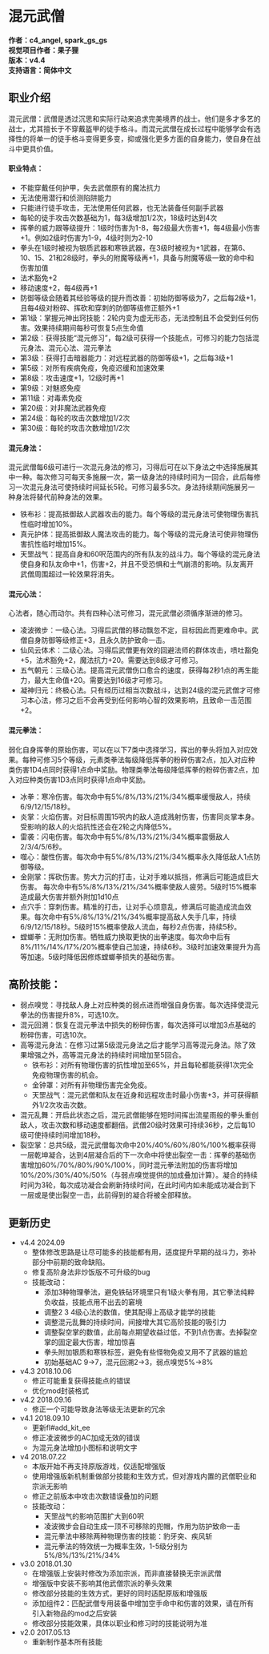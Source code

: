# 混元武僧

**作者：c4_angel, spark_gs_gs**  
**视觉项目作者：果子狸**  
**版本：v4.4**  
**支持语言：简体中文**

## 职业介绍
混元武僧：武僧是透过沉思和实际行动来追求完美境界的战士。他们是多才多艺的战士，尤其擅长于不穿戴盔甲的徒手格斗。而混元武僧在成长过程中能够学会有选择性的将单一的徒手格斗变得更多变，抑或强化更多方面的自身能力，使自身在战斗中更具价值。

#### 职业特点：
- 不能穿戴任何护甲，失去武僧原有的魔法抗力
- 无法使用潜行和侦测陷阱能力
- 只能进行徒手攻击，无法使用任何武器，也无法装备任何副手武器
- 每轮的徒手攻击次数基础为1，每3级增加1/2次，18级时达到4次
- 挥拳的威力跟等级提升：1级时伤害为1-8，每2级最大伤害+1，每4级最小伤害+1。例如2级时伤害为1-9，4级时则为2-10
- 拳头在1级时被视为银质武器和寒铁武器，在3级时被视为+1武器，在第6、10、15、21和28级时，拳头的附魔等级再+1，具备与附魔等级一致的命中和伤害加值
- 法术豁免+2
- 移动速度+2，每4级再+1
- 防御等级会随着其经验等级的提升而改善：初始防御等级为7，之后每2级+1，且每4级对粉碎、挥砍和穿刺的防御等级修正额外+1
- 第1级：掌握元神出窍技能：2轮内变为虚无形态，无法控制且不会受到任何伤害。效果持续期间每秒可恢复5点生命值
- 第2级：获得技能“混元修习”，每2级可获得一个技能点，可修习的能力包括混元身法、混元心法、混元拳法
- 第3级：获得打击暗器能力：对远程武器的防御等级+1，之后每3级+1
- 第5级：对所有疾病免疫，免疫迟缓和加速效果
- 第8级：攻击速度+1，12级时再+1
- 第9级：对魅惑免疫
- 第11级：对毒素免疫
- 第20级：对非魔法武器免疫
- 第24级：每轮的攻击次数增加1/2次
- 第30级：每轮的攻击次数增加1/2次

#### 混元身法：
混元武僧每6级可进行一次混元身法的修习，习得后可在以下身法之中选择施展其中一种。每次修习可每天多施展一次，第一级身法的持续时间为一回合，此后每修习一次混元身法可使持续时间延长5轮。可修习最多5次。身法持续期间施展另一种身法将替代前种身法的效果。
- 铁布衫：提高抵御敌人武器攻击的能力。每个等级的混元身法可使物理伤害抗性临时增加10%。
- 真元护体：提高抵御敌人魔法攻击的能力。每个等级的混元身法可使非物理伤害抗性临时增加15%。
- 天罡战气：提高自身和60呎范围内的所有队友的战斗力。每个等级的混元身法使自身和队友命中+1，伤害+2，并且不受恐惧和士气崩溃的影响。队友离开武僧周围超过一轮效果将消失。

#### 混元心法：
心法者，随心而动尔。共有四种心法可修习，混元武僧必须循序渐进的修习。
- 凌波微步：一级心法。习得后武僧的移动飘忽不定，目标因此而更难命中。武僧自身防御等级修正+3，且永久防护致命一击。
- 仙风云体术：二级心法。习得后武僧更有效的回避法师的群体攻击，喷吐豁免+5，法术豁免+2，魔法抗力+20。需要达到8级才可修习。
- 五气朝元：三级心法。提高混元武僧伤口愈合的速度，获得每2秒1点的再生能力，最大生命值+20。需要达到16级才可修习。
- 凝神归元：终极心法。只有经历过相当次数战斗，达到24级的混元武僧才可修习本心法，修习之后不会再受到任何影响心智的效果影响，且致命一击范围+2。

#### 混元拳法：
弱化自身挥拳的原始伤害，可以在以下7类中选择学习，挥出的拳头将加入对应效果。每种可修习5个等级，元素类拳法每级降低挥拳的粉碎伤害2点，加入对应种类伤害1D4点同时获得1点命中奖励。物理类拳法每级降低挥拳的粉碎伤害2点，加入对应种类伤害1D3点同时获得1点命中奖励。
- 冰拳：寒冷伤害。每次命中有5%/8%/13%/21%/34%概率缓慢敌人，持续6/9/12/15/18秒。
- 炎掌：火焰伤害。对目标周围15呎内的敌人造成溅射伤害，伤害同炎掌本身。受影响的敌人的火焰抗性还会在2轮之内降低5%。
- 雷袭：闪电伤害。每次命中有5%/8%/13%/21%/34%概率震慑敌人2/3/4/5/6秒。
- 噬心：酸性伤害。每次命中有5%/8%/13%/21%/34%概率永久降低敌人1点防御等级。
- 金刚掌：挥砍伤害。势大力沉的打击，让对手难以抵挡，修满后可能造成巨大伤害。 每次命中有5%/8%/13%/21%/34%概率使敌人疲劳。5级时15%概率造成最大伤害并额外附加1d10点
- 点穴手：穿刺伤害。精准的打击，让对手心烦意乱，修满后可能造成流血效果。每次命中有5%/8%/13%/21%/34%概率提高敌人失手几率，持续6/9/12/15/18秒。5级时15%概率使敌人流血，每秒2点伤害，持续5秒。
- 螳螂拳：无附加伤害。牺牲威力换取更快的出拳速度。每次命中后有8%/11%/14%/17%/20%概率使自己加速，持续6秒。3级时加速效果提升为高等加速。5级时降低因修炼螳螂拳损失的基础伤害。

## 高阶技能：
- 弱点嗅觉：寻找敌人身上对应种类的弱点进而增强自身伤害。每次选择使混元拳法的伤害提升8%，可选10次。
- 混元回溯：恢复在混元拳法中损失的粉碎伤害，每次选择可以增加3点基础的粉碎伤害，可选10次。
- 高等混元身法：在修习过第5级混元身法之后才能学习高等混元身法。除了效果增强之外，高等混元身法的持续时间增加至5回合。
	- 铁布衫：对所有物理伤害的抗性增加至65%，并且每轮都能获得1次完全免疫物理伤害的机会。
	- 金钟罩：对所有非物理伤害完全免疫。
	- 天罡战气：混元武僧和队友在近身和远程攻击时最小伤害+3，并可获得额外1/2次攻击次数。
- 混元乱舞：开启此状态之后，混元武僧能够在短时间挥出流星雨般的拳头重创敌人，攻击次数和移动速度都翻倍。武僧20级时效果可持续36秒，之后每10级可使持续时间增加18秒。
- 裂空掌：总共5级，混元武僧每次命中20%/40%/60%/80%/100%概率获得一层乾坤凝合，达到4层凝合后的下一次命中将使出裂空一击：挥拳的基础伤害增加60%/70%/80%/90%/100%，同时混元拳法附加的伤害将增加10%/20%/30%/40%/50%（与弱点嗅觉提供的加成叠加计算）。凝合的持续时间为3轮，每次成功凝合会刷新持续时间，在此时间内如未能成功凝合到下一层或是使出裂空一击，此前得到的凝合将被全部释放。

## 更新历史

- v4.4 2024.09
	- 整体修改思路是让尽可能多的技能都有用，适度提升早期的战斗力，弥补部分中前期的致命缺陷。
	- 修复高阶身法非炒饭版不可升级的bug
	- 技能改动：
	  *	添加3种物理拳法，避免铁砧环境里只有1级火拳有用，其它拳法纯粹负收益，技能点用不出去的窘境
	  *	调整2 3 4级心法的数值，使其配得上高级才能学的技能
	  *	调整混元乱舞的持续时间，间接增大其它高阶技能的吸引力
	  *	调整裂空掌的数值，此前每点期望收益过低，不到1点伤害。去掉裂空掌的固定最大伤害，增加惊喜
	  *	拳头附加银质和寒铁标签，避免有些怪物免疫又用不了武器的尴尬
	  *	初始基础AC 9->7，混元回溯2->3，弱点嗅觉5%->8%
- v4.3 2018.10.06
	- 修正可能重复获得技能点的错误
	- 优化mod封装格式
- v4.2 2018.09.16
	- 修正一个可能导致身法等级无法更新的冗余
- v4.1 2018.09.10
	- 更新fl#add_kit_ee
	- 修正凌波微步的AC加成无效的错误
	- 为混元身法增加小图标和说明文字
- v4 2018.07.22
	- 本版开始不再支持原版游戏，仅适配增强版
	- 使用增强版新机制重做部分技能和生效方式，但对游戏内置的武僧职业和宗派无影响
	- 修正之前版本中攻击次数错误叠加的问题
	- 技能改动：
		*	天罡战气的影响范围扩大到60呎
		*	凌波微步会自动生成一顶不可移除的兜帽，作用为防护致命一击
		*	混元拳法中移除两种物理伤害的技能：豹牙突、疾风斩
		*	混元拳法的特效统一为概率生效，1-5级分别为5%/8%/13%/21%/34%
- v3.0 2018.01.30
	- 在增强版上安装时修改为添加宗派，而非直接替换无宗派武僧
	- 增强版中安装不影响其他武僧宗派的拳头效果
	- 修改部分技能的生效方式，更好的同时适配原版和增强版
	- 添加组件2：匹配武僧专用装备中增加空手命中和伤害的效果，请在所有引入新物品的mod之后安装
	- 修改部分技能效果，具体以职业和修习时的技能说明为准
- v2.0 2017.05.13
	- 重新制作基本所有技能
